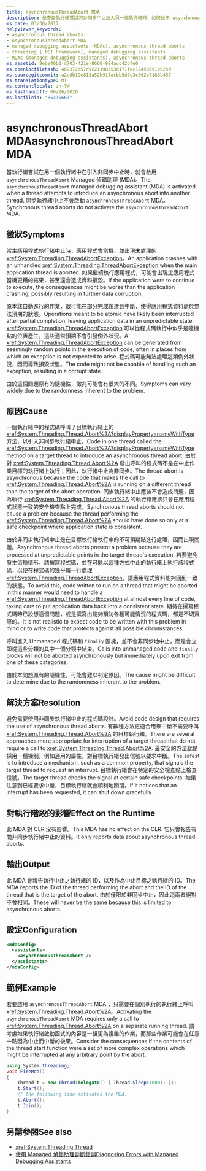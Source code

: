 ```yaml
---
title: asynchronousThreadAbort MDA
description: 檢查當執行緒嘗試將非同步中止放入另一個執行緒時，如何啟用 asynchronousThreadAbort managed 偵錯工具（MDA）。
ms.date: 03/30/2017
helpviewer_keywords:
- asynchronous thread aborts
- AsynchronousThreadAbort MDA
- managed debugging assistants (MDAs), asynchronous thread aborts
- threading [.NET Framework], managed debugging assistants
- MDAs (managed debugging assistants), asynchronous thread aborts
ms.assetid: 9ebe40b2-d703-421e-8660-984acc42bfe0
ms.openlocfilehash: 469372d57d9c21198353d171fec16458691eb25d
ms.sourcegitcommit: a2c8b19e813a52b91facbb5d7e3c062c7188b457
ms.translationtype: MT
ms.contentlocale: zh-TW
ms.lasthandoff: 06/26/2020
ms.locfileid: "85415663"
---
```

# <a name="asynchronousthreadabort-mda"></a><span data-ttu-id="2dfc9-103">asynchronousThreadAbort MDA</span><span class="sxs-lookup"><span data-stu-id="2dfc9-103">asynchronousThreadAbort MDA</span></span>
<span data-ttu-id="2dfc9-104">當執行緒嘗試在另一個執行緒中在引入非同步中止時，就會啟用 `asynchronousThreadAbort` Managed 偵錯助理 (MDA)。</span><span class="sxs-lookup"><span data-stu-id="2dfc9-104">The `asynchronousThreadAbort` managed debugging assistant (MDA) is activated when a thread attempts to introduce an asynchronous abort into another thread.</span></span> <span data-ttu-id="2dfc9-105">同步執行緒中止不會啟動 `asynchronousThreadAbort` MDA。</span><span class="sxs-lookup"><span data-stu-id="2dfc9-105">Synchronous thread aborts do not activate the `asynchronousThreadAbort` MDA.</span></span>

## <a name="symptoms"></a><span data-ttu-id="2dfc9-106">徵狀</span><span class="sxs-lookup"><span data-stu-id="2dfc9-106">Symptoms</span></span>
 <span data-ttu-id="2dfc9-107">當主應用程式執行緒中止時，應用程式會當機，並出現未處理的 <xref:System.Threading.ThreadAbortException>。</span><span class="sxs-lookup"><span data-stu-id="2dfc9-107">An application crashes with an unhandled <xref:System.Threading.ThreadAbortException> when the main application thread is aborted.</span></span> <span data-ttu-id="2dfc9-108">如果繼續執行應用程式，可能會出現比應用程式當機更糟的結果，甚至還會造成資料損毀。</span><span class="sxs-lookup"><span data-stu-id="2dfc9-108">If the application were to continue to execute, the consequences might be worse than the application crashing, possibly resulting in further data corruption.</span></span>

 <span data-ttu-id="2dfc9-109">原本該自動進行的作業，很可能在部分完成後遭到中斷，使得應用程式資料處於無法預期的狀態。</span><span class="sxs-lookup"><span data-stu-id="2dfc9-109">Operations meant to be atomic have likely been interrupted after partial completion, leaving application data in an unpredictable state.</span></span> <span data-ttu-id="2dfc9-110"><xref:System.Threading.ThreadAbortException> 可以從程式碼執行中似乎是隨機點的位置產生，這些通常預期不會引發例外狀況。</span><span class="sxs-lookup"><span data-stu-id="2dfc9-110">A <xref:System.Threading.ThreadAbortException> can be generated from seemingly random points in the execution of code, often in places from which an exception is not expected to arise.</span></span> <span data-ttu-id="2dfc9-111">程式碼可能無法處理這類例外狀況，因而導致損毀狀態。</span><span class="sxs-lookup"><span data-stu-id="2dfc9-111">The code might not be capable of handling such an exception, resulting in a corrupt state.</span></span>

 <span data-ttu-id="2dfc9-112">由於這個問題原有的隨機性，徵兆可能會有很大的不同。</span><span class="sxs-lookup"><span data-stu-id="2dfc9-112">Symptoms can vary widely due to the randomness inherent to the problem.</span></span>

## <a name="cause"></a><span data-ttu-id="2dfc9-113">原因</span><span class="sxs-lookup"><span data-stu-id="2dfc9-113">Cause</span></span>
 <span data-ttu-id="2dfc9-114">一個執行緒中的程式碼呼叫了目標執行緒上的 <xref:System.Threading.Thread.Abort%2A?displayProperty=nameWithType> 方法，以引入非同步執行緒中止。</span><span class="sxs-lookup"><span data-stu-id="2dfc9-114">Code in one thread called the <xref:System.Threading.Thread.Abort%2A?displayProperty=nameWithType> method on a target thread to introduce an asynchronous thread abort.</span></span> <span data-ttu-id="2dfc9-115">由於對 <xref:System.Threading.Thread.Abort%2A> 發出呼叫的程式碼不是在中止作業目標的執行緒上執行；因此，執行緒中止為非同步。</span><span class="sxs-lookup"><span data-stu-id="2dfc9-115">The thread abort is asynchronous because the code that makes the call to <xref:System.Threading.Thread.Abort%2A> is running on a different thread than the target of the abort operation.</span></span> <span data-ttu-id="2dfc9-116">同步執行緒中止應該不會造成問題，因為執行 <xref:System.Threading.Thread.Abort%2A> 的執行緒應該只會在應用程式狀態一致的安全檢查點上完成。</span><span class="sxs-lookup"><span data-stu-id="2dfc9-116">Synchronous thread aborts should not cause a problem because the thread performing the <xref:System.Threading.Thread.Abort%2A> should have done so only at a safe checkpoint where application state is consistent.</span></span>

 <span data-ttu-id="2dfc9-117">由於非同步執行緒中止是在目標執行緒執行中的不可預期點進行處理，因而出現問題。</span><span class="sxs-lookup"><span data-stu-id="2dfc9-117">Asynchronous thread aborts present a problem because they are processed at unpredictable points in the target thread's execution.</span></span> <span data-ttu-id="2dfc9-118">若要避免發生這種情形，請撰寫程式碼，並在可能以這種方式中止的執行緒上執行該程式碼，以便在程式碼的幾乎每一行處理 <xref:System.Threading.ThreadAbortException>，讓應用程式資料能夠回到一致的狀態。</span><span class="sxs-lookup"><span data-stu-id="2dfc9-118">To avoid this, code written to run on a thread that might be aborted in this manner would need to handle a <xref:System.Threading.ThreadAbortException> at almost every line of code, taking care to put application data back into a consistent state.</span></span> <span data-ttu-id="2dfc9-119">期待在撰寫程式碼時已設想這個問題，或是撰寫出能夠預防各種可能情況的程式碼，都是不切實際的。</span><span class="sxs-lookup"><span data-stu-id="2dfc9-119">It is not realistic to expect code to be written with this problem in mind or to write code that protects against all possible circumstances.</span></span>

 <span data-ttu-id="2dfc9-120">呼叫進入 Unmanaged 程式碼和 `finally` 區塊，並不會非同步地中止，而是會立即從這些分類的其中一個分類中結束。</span><span class="sxs-lookup"><span data-stu-id="2dfc9-120">Calls into unmanaged code and `finally` blocks will not be aborted asynchronously but immediately upon exit from one of these categories.</span></span>

 <span data-ttu-id="2dfc9-121">由於本問題原有的隨機性，可能會難以判定原因。</span><span class="sxs-lookup"><span data-stu-id="2dfc9-121">The cause might be difficult to determine due to the randomness inherent to the problem.</span></span>

## <a name="resolution"></a><span data-ttu-id="2dfc9-122">解決方案</span><span class="sxs-lookup"><span data-stu-id="2dfc9-122">Resolution</span></span>
 <span data-ttu-id="2dfc9-123">避免需要使用非同步執行緒中止的程式碼設計。</span><span class="sxs-lookup"><span data-stu-id="2dfc9-123">Avoid code design that requires the use of asynchronous thread aborts.</span></span> <span data-ttu-id="2dfc9-124">有數種方法更適合用來中斷不需要呼叫 <xref:System.Threading.Thread.Abort%2A> 的目標執行緒。</span><span class="sxs-lookup"><span data-stu-id="2dfc9-124">There are several approaches more appropriate for interruption of a target thread that do not require a call to <xref:System.Threading.Thread.Abort%2A>.</span></span> <span data-ttu-id="2dfc9-125">最安全的方法就是採用一種機制，例如通用的屬性，對目標執行緒發出信號以要求中斷。</span><span class="sxs-lookup"><span data-stu-id="2dfc9-125">The safest is to introduce a mechanism, such as a common property, that signals the target thread to request an interrupt.</span></span> <span data-ttu-id="2dfc9-126">目標執行緒會在特定的安全檢查點上檢查信號。</span><span class="sxs-lookup"><span data-stu-id="2dfc9-126">The target thread checks the signal at certain safe checkpoints.</span></span> <span data-ttu-id="2dfc9-127">如果注意到已經要求中斷，目標執行緒就會順利地關閉。</span><span class="sxs-lookup"><span data-stu-id="2dfc9-127">If it notices that an interrupt has been requested, it can shut down gracefully.</span></span>

## <a name="effect-on-the-runtime"></a><span data-ttu-id="2dfc9-128">對執行階段的影響</span><span class="sxs-lookup"><span data-stu-id="2dfc9-128">Effect on the Runtime</span></span>
 <span data-ttu-id="2dfc9-129">此 MDA 對 CLR 沒有影響。</span><span class="sxs-lookup"><span data-stu-id="2dfc9-129">This MDA has no effect on the CLR.</span></span> <span data-ttu-id="2dfc9-130">它只會報告有關非同步執行緒中止的資料。</span><span class="sxs-lookup"><span data-stu-id="2dfc9-130">It only reports data about asynchronous thread aborts.</span></span>

## <a name="output"></a><span data-ttu-id="2dfc9-131">輸出</span><span class="sxs-lookup"><span data-stu-id="2dfc9-131">Output</span></span>
 <span data-ttu-id="2dfc9-132">此 MDA 會報告執行中止之執行緒的 ID，以及作為中止目標之執行緒的 ID。</span><span class="sxs-lookup"><span data-stu-id="2dfc9-132">The MDA reports the ID of the thread performing the abort and the ID of the thread that is the target of the abort.</span></span> <span data-ttu-id="2dfc9-133">由於僅限於非同步中止，因此這兩者絕對不會相同。</span><span class="sxs-lookup"><span data-stu-id="2dfc9-133">These will never be the same because this is limited to asynchronous aborts.</span></span>

## <a name="configuration"></a><span data-ttu-id="2dfc9-134">設定</span><span class="sxs-lookup"><span data-stu-id="2dfc9-134">Configuration</span></span>

```xml
<mdaConfig>
  <assistants>
    <asynchronousThreadAbort />
  </assistants>
</mdaConfig>
```

## <a name="example"></a><span data-ttu-id="2dfc9-135">範例</span><span class="sxs-lookup"><span data-stu-id="2dfc9-135">Example</span></span>
 <span data-ttu-id="2dfc9-136">若要啟用 `asynchronousThreadAbort` MDA ，只需要在個別執行的執行緒上呼叫 <xref:System.Threading.Thread.Abort%2A>。</span><span class="sxs-lookup"><span data-stu-id="2dfc9-136">Activating the `asynchronousThreadAbort` MDA requires only a call to <xref:System.Threading.Thread.Abort%2A> on a separate running thread.</span></span> <span data-ttu-id="2dfc9-137">請考慮如果執行緒啟動函式的內容是一組更為複雜的作業，而那些作業可能會在任意一點因為中止而中斷的後果。</span><span class="sxs-lookup"><span data-stu-id="2dfc9-137">Consider the consequences if the contents of the thread start function were a set of more complex operations which might be interrupted at any arbitrary point by the abort.</span></span>

```csharp
using System.Threading;
void FireMda()
{
    Thread t = new Thread(delegate() { Thread.Sleep(1000); });
    t.Start();
    // The following line activates the MDA.
    t.Abort();
    t.Join();
}
```

## <a name="see-also"></a><span data-ttu-id="2dfc9-138">另請參閱</span><span class="sxs-lookup"><span data-stu-id="2dfc9-138">See also</span></span>

- <xref:System.Threading.Thread>
- [<span data-ttu-id="2dfc9-139">使用 Managed 偵錯助理診斷錯誤</span><span class="sxs-lookup"><span data-stu-id="2dfc9-139">Diagnosing Errors with Managed Debugging Assistants</span></span>](diagnosing-errors-with-managed-debugging-assistants.md)
